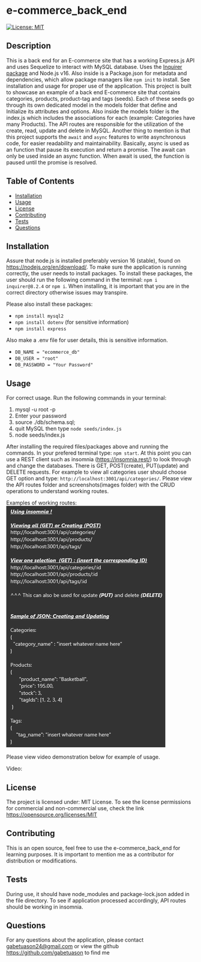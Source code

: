 # e-commerce_back_end

[![License: MIT](https://img.shields.io/badge/License-MIT-yellow.svg)](https://opensource.org/licenses/MIT)

## Description

This is a back end for an E-commerce site that has a working Express.js API and uses Sequelize to interact with MySQL database.
Uses the [Inquirer package](https://www.npmjs.com/package/inquirer/v/8.2.4) and Node.js v16. Also inside is a Package.json for metadata and dependencies, which allow package managers like `npm init` to install. See installation and usage for proper use of the application. This project is built to showcase an example of a back end E-commerce site that contains categories, products, product-tag and tags (seeds). Each of these seeds go through its own dedicated model in the models folder that define and Initialize its attributes and options. Also inside the models folder is the index.js which includes the associations for each (example: Categories have many Products). The API routes are responsible for the utilization of the create, read, update and delete in MySQL. Another thing to mention is that this project supports the `await` and `async` features to write asynchronous code, for easier readability and maintainability. Basically, async is used as an function that pause its execution and return a promise. The await can only be used inside an async function. When await is used, the function is paused until the promise is resolved.

## Table of Contents

- [Installation](#installation)
- [Usage](#usage)
- [License](#license)
- [Contributing](#contributing)
- [Tests](#tests)
- [Questions](#questions)

## Installation

Assure that node.js is installed preferably version 16 (stable), found on https://nodejs.org/en/download/. To make sure the application is running correctly, the user needs to install packages. To install these packages, the user should run the following command in the terminal: `npm i inquirer@8.2.4` or `npm i`. When installing, it is important that you are in the correct directory otherwise issues may transpire.

Please also install these packages:
- `npm install mysql2` 
- `npm install dotenv` (for sensitive information)
- `npm install express`

Also make a .env file for user details, this is sensitive information.
- `DB_NAME = "ecommerce_db"`
- `DB_USER = "root"`
- `DB_PASSWORD = "Your Password"`


## Usage

For correct usage. Run the following commands in your terminal:
1. mysql -u root -p 
2. Enter your password 
3. source ./db/schema.sql; 
4. quit MySQL then type `node seeds/index.js`
5. node seeds/index.js


After installing the required files/packages above and running the commands. In your prefered terminal type: `npm start`. At this point you can use a REST client such as insomnia (https://insomnia.rest/) to look through and change the databases. There is GET, POST(create), PUT(update) and DELETE requests. For example to view all categories user should choose GET option and type: `http://localhost:3001/api/categories/`. Please view the API routes folder and screenshots(images folder) with the CRUD operations to understand working routes.

Examples of working routes:
![screenshot](https://github.com/gabetuason/e-commerce_back_end/blob/develop/images/insomniaCRUD.JPG)

Please view video demonstration below for example of usage.

Video:

## License

The project is licensed under: MIT License. To see the license permissions for commercial and non-commercial use, check the link https://opensource.org/licenses/MIT

## Contributing

This is an open source, feel free to use the e-commerce_back_end for learning purposes. It is important to mention me as a contributor for distribution or modifications.
  
## Tests

During use, it should have node_modules and package-lock.json added in the file directory. To see if application processed accordingly, API routes should be working in insomnia.
  
## Questions

For any questions about the application, please contact gabetuason24@gmail.com or view the github https://github.com/gabetuason to find me
